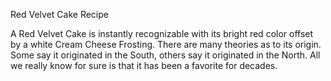 Red Velvet Cake Recipe 

A Red Velvet Cake is instantly recognizable with its bright red color offset by a white Cream Cheese Frosting. There are many theories as to its origin. Some say it originated in the South, others say it originated in the North. All we really know for sure is that it has been a favorite for decades.   

